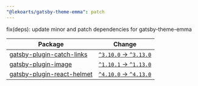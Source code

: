 ```yaml
---
"@lekoarts/gatsby-theme-emma": patch
---
```


fix(deps): update minor and patch dependencies for gatsby-theme-emma

| Package | Change |
|---|---|
| [gatsby-plugin-catch-links](https://togithub.com/gatsbyjs/gatsby) | [`^3.10.0` -> `^3.13.0`](https://renovatebot.com/diffs/npm/gatsby-plugin-catch-links/3.10.0/3.13.0) |
| [gatsby-plugin-image](https://togithub.com/gatsbyjs/gatsby) | [`^1.10.1` -> `^1.13.0`](https://renovatebot.com/diffs/npm/gatsby-plugin-image/1.10.1/1.13.0) |
| [gatsby-plugin-react-helmet](https://togithub.com/gatsbyjs/gatsby) | [`^4.10.0` -> `^4.13.0`](https://renovatebot.com/diffs/npm/gatsby-plugin-react-helmet/4.13.0/4.13.0) |
